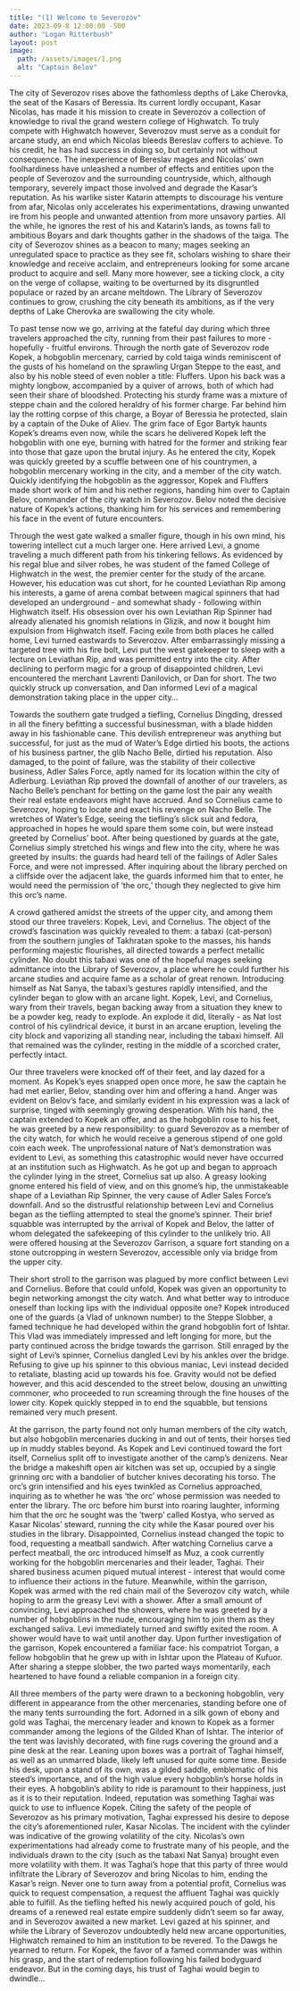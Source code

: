 ```yaml
---
title: "(1) Welcome to Severozov"
date: 2023-09-8 12:00:00 -500
author: "Logan Ritterbush"
layout: post
image:
  path: /assets/images/1.png
  alt: "Captain Belov"
---
```


The city of Severozov rises above the fathomless depths of Lake Cherovka, the seat of the Kasars of Beressia. Its current lordly occupant, Kasar Nicolas, has made it his mission to create in Severozov a collection of knowledge to rival the grand western college of Highwatch. To truly compete with Highwatch however, Severozov must serve as a conduit for arcane study, an end which Nicolas bleeds Bereslav coffers to achieve. To his credit, he has had success in doing so, but certainly not without consequence. The inexperience of Bereslav mages and Nicolas’ own foolhardiness have unleashed a number of effects and entities upon the people of Severozov and the surrounding countryside, which, although temporary, severely impact those involved and degrade the Kasar’s reputation. As his warlike sister Katarin attempts to discourage his venture from afar, Nicolas only accelerates his experimentations, drawing unwanted ire from his people and unwanted attention from more unsavory parties. All the while, he ignores the rest of his and Katarin’s lands, as towns fall to ambitious Boyars and dark thoughts gather in the shadows of the taiga. The city of Severozov shines as a beacon to many; mages seeking an unregulated space to practice as they see fit, scholars wishing to share their knowledge and receive acclaim, and entrepreneurs looking for some arcane product to acquire and sell. Many more however, see a ticking clock, a city on the verge of collapse, waiting to be overturned by its disgruntled populace or razed by an arcane meltdown. The Library of Severozov continues to grow, crushing the city beneath its ambitions, as if the very depths of Lake Cherovka are swallowing the city whole.

To past tense now we go, arriving at the fateful day during which three travelers approached the city, running from their past failures to more - hopefully - fruitful environs. Through the north gate of Severozov rode Kopek, a hobgoblin mercenary, carried by cold taiga winds reminiscent of the gusts of his homeland on the sprawling Urgan Steppe to the east, and also by his noble steed of even nobler a title: Fluffers. Upon his back was a mighty longbow, accompanied by a quiver of arrows, both of which had seen their share of bloodshed. Protecting his sturdy frame was a mixture of steppe chain and the colored heraldry of his former charge. Far behind him lay the rotting corpse of this charge, a Boyar of Beressia he protected, slain by a captain of the Duke of Aliev. The grim face of Egor Bartyk haunts Kopek’s dreams even now, while the scars he delivered Kopek left the hobgoblin with one eye, burning with hatred for the former and striking fear into those that gaze upon the brutal injury. As he entered the city, Kopek was quickly greeted by a scuffle between one of his countrymen, a hobgoblin mercenary working in the city, and a member of the city watch. Quickly identifying the hobgoblin as the aggressor, Kopek and Fluffers made short work of him and his nether regions, handing him over to Captain Belov, commander of the city watch in Severozov. Belov noted the decisive nature of Kopek’s actions, thanking him for his services and remembering his face in the event of future encounters.

Through the west gate walked a smaller figure, though in his own mind, his towering intellect cut a much larger one. Here arrived Levi, a gnome traveling a much different path from his tinkering fellows. As evidenced by his regal blue and silver robes, he was student of the famed College of Highwatch in the west, the premier center for the study of the arcane. However, his education was cut short, for he counted Leviathan Rip among his interests, a game of arena combat between magical spinners that had developed an underground - and somewhat shady - following within Highwatch itself. His obsession over his own Leviathan Rip Spinner had already alienated his gnomish relations in Glizik, and now it bought him expulsion from Highwatch itself. Facing exile from both places he called home, Levi turned eastwards to Severozov. After embarrassingly missing a targeted tree with his fire bolt, Levi put the west gatekeeper to sleep with a lecture on Leviathan Rip, and was permitted entry into the city. After declining to perform magic for a group of disappointed children, Levi encountered the merchant Lavrenti Danilovich, or Dan for short. The two quickly struck up conversation, and Dan informed Levi of a magical demonstration taking place in the upper city…

Towards the southern gate trudged a tiefling, Cornelius Dingding, dressed in all the finery befitting a successful businessman, with a blade hidden away in his fashionable cane. This devilish entrepreneur was anything but successful, for just as the mud of Water’s Edge dirtied his boots, the actions of his business partner, the glib Nacho Belle, dirtied his reputation. Also damaged, to the point of failure, was the stability of their collective business, Adler Sales Force, aptly named for its location within the city of Adlerburg. Leviathan Rip proved the downfall of another of our travelers, as Nacho Belle’s penchant for betting on the game lost the pair any wealth their real estate endeavors might have accrued. And so Cornelius came to Severozov, hoping to locate and exact his revenge on Nacho Belle. The wretches of Water’s Edge, seeing the tiefling’s slick suit and fedora, approached in hopes he would spare them some coin, but were instead greeted by Cornelius’ boot. After being questioned by guards at the gate, Cornelius simply stretched his wings and flew into the city, where he was greeted by insults: the guards had heard tell of the failings of Adler Sales Force, and were not impressed. After inquiring about the library perched on a cliffside over the adjacent lake, the guards informed him that to enter, he would need the permission of ‘the orc,’ though they neglected to give him this orc’s name.

A crowd gathered amidst the streets of the upper city, and among them stood our three travelers: Kopek, Levi, and Cornelius. The object of the crowd’s fascination was quickly revealed to them: a tabaxi (cat-person) from the southern jungles of Takhratan spoke to the masses, his hands performing majestic flourishes, all directed towards a perfect metallic cylinder. No doubt this tabaxi was one of the hopeful mages seeking admittance into the Library of Severozov, a place where he could further his arcane studies and acquire fame as a scholar of great renown. Introducing himself as Nat Sanya, the tabaxi’s gestures rapidly intensified, and the cylinder began to glow with an arcane light. Kopek, Levi, and Cornelius, wary from their travels, began backing away from a situation they knew to be a powder keg, ready to explode. An explode it did, literally - as Nat lost control of his cylindrical device, it burst in an arcane eruption, leveling the city block and vaporizing all standing near, including the tabaxi himself. All that remained was the cylinder, resting in the middle of a scorched crater, perfectly intact.

Our three travelers were knocked off of their feet, and lay dazed for a moment. As Kopek’s eyes snapped open once more, he saw the captain he had met earlier, Belov, standing over him and offering a hand. Anger was evident on Belov’s face, and similarly evident in his expression was a lack of surprise, tinged with seemingly growing desperation. With his hand, the captain extended to Kopek an offer, and as the hobgoblin rose to his feet, he was greeted by a new responsibility: to guard Severozov as a member of the city watch, for which he would receive a generous stipend of one gold coin each week. The unprofessional nature of Nat’s demonstration was evident to Levi, as something this catastrophic would never have occurred at an institution such as Highwatch. As he got up and began to approach the cylinder lying in the street, Cornelius sat up also. A greasy looking gnome entered his field of view, and on this gnome’s hip, the unmistakeable shape of a Leviathan Rip Spinner, the very cause of Adler Sales Force’s downfall. And so the distrustful relationship between Levi and Cornelius began as the tiefling attempted to steal the gnome’s spinner. Their brief squabble was interrupted by the arrival of Kopek and Belov, the latter of whom delegated the safekeeping of this cylinder to the unlikely trio. All were offered housing at the Severozov Garrison, a square fort standing on a stone outcropping in western Severozov, accessible only via bridge from the upper city.

Their short stroll to the garrison was plagued by more conflict between Levi and Cornelius. Before that could unfold, Kopek was given an opportunity to begin networking amongst the city watch. And what better way to introduce oneself than locking lips with the individual opposite one? Kopek introduced one of the guards (a Vlad of unknown number) to the Steppe Slobber, a famed technique he had developed within the grand hobgoblin fort of Ishtar. This Vlad was immediately impressed and left longing for more, but the party continued across the bridge towards the garrison. Still enraged by the sight of Levi’s spinner, Cornelius dangled Levi by his ankles over the bridge. Refusing to give up his spinner to this obvious maniac, Levi instead decided to retaliate, blasting acid up towards his foe. Gravity would not be defied however, and this acid descended to the street below, dousing an unwitting commoner, who proceeded to run screaming through the fine houses of the lower city. Kopek quickly stepped in to end the squabble, but tensions remained very much present.

At the garrison, the party found not only human members of the city watch, but also hobgoblin mercenaries ducking in and out of tents, their horses tied up in muddy stables beyond. As Kopek and Levi continued toward the fort itself, Cornelius split off to investigate another of the camp’s denizens. Near the bridge a makeshift open air kitchen was set up, occupied by a single grinning orc with a bandolier of butcher knives decorating his torso. The orc’s grin intensified and his eyes twinkled as Cornelius approached, inquiring as to whether he was ‘the orc’ whose permission was needed to enter the library. The orc before him burst into roaring laughter, informing him that the orc he sought was the ‘twerp’ called Kostya, who served as Kasar Nicolas’ steward, running the city while the Kasar poured over his studies in the library. Disappointed, Cornelius instead changed the topic to food, requesting a meatball sandwich. After watching Cornelius carve a perfect meatball, the orc introduced himself as Muz, a cook currently working for the hobgoblin mercenaries and their leader, Taghai. Their shared business acumen piqued mutual interest - interest that would come to influence their actions in the future. Meanwhile, within the garrison, Kopek was armed with the red chain mail of the Severozov city watch, while hoping to arm the greasy Levi with a shower. After a small amount of convincing, Levi approached the showers, where he was greeted by a number of hobgoblins in the nude, encouraging him to join them as they exchanged saliva. Levi immediately turned and swiftly exited the room. A shower would have to wait until another day. Upon further investigation of the garrison, Kopek encountered a familiar face: his compatriot Torgan, a fellow hobgoblin that he grew up with in Ishtar upon the Plateau of Kufuor.   After sharing a steppe slobber, the two parted ways momentarily, each heartened to have found a reliable companion in a foreign city.

All three members of the party were drawn to a beckoning hobgoblin, very different in appearance from the other mercenaries, standing before one of the many tents surrounding the fort. Adorned in a silk gown of ebony and gold was Taghai, the mercenary leader and known to Kopek as a former commander among the legions of the Gilded Khan of Ishtar. The interior of the tent was lavishly decorated, with fine rugs covering the ground and a pine desk at the rear. Leaning upon boxes was a portrait of Taghai himself, as well as an unmarred blade, likely left unused for quite some time. Beside his desk, upon a stand of its own, was a gilded saddle, emblematic of his steed’s importance, and of the high value every hobgoblin’s horse holds in their eyes. A hobgoblin’s ability to ride is paramount to their happiness, just as it is to their reputation. Indeed, reputation was something Taghai was quick to use to influence Kopek. Citing the safety of the people of Severozov as his primary motivation, Taghai expressed his desire to depose the city’s aforementioned ruler, Kasar Nicolas. The incident with the cylinder was indicative of the growing volatility of the city. Nicolas’s own experimentations had already come to frustrate many of his people, and the individuals drawn to the city (such as the tabaxi Nat Sanya) brought even more volatility with them. It was Taghai’s hope that this party of three would infiltrate the Library of Severozov and bring Nicolas to him, ending the Kasar’s reign. Never one to turn away from a potential profit, Cornelius was quick to request compensation, a request the affluent Taghai was quickly able to fulfill. As the tiefling hefted his newly acquired pouch of gold, his dreams of a renewed real estate empire suddenly didn’t seem so far away, and in Severozov awaited a new market. Levi gazed at his spinner, and while the Library of Severozov undoubtedly held new arcane opportunities, Highwatch remained to him an institution to be revered. To the Dawgs he yearned to return. For Kopek, the favor of a famed commander was within his grasp, and the start of redemption following his failed bodyguard endeavor. But in the coming days, his trust of Taghai would begin to dwindle…